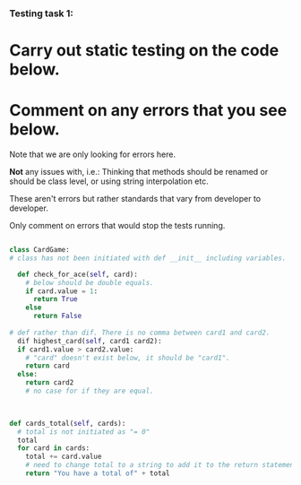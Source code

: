 ### Testing task 1:

# Carry out static testing on the code below.
# Comment on any errors that you see below.

Note that we are only looking for errors here.

**Not** any issues with, i.e.: 
Thinking that methods should be renamed or should be class level, or using string interpolation etc. 

These aren't errors but rather standards that vary from developer to developer. 

Only comment on errors that would stop the tests running.

```python

class CardGame:
# class has not been initiated with def __init__ including variables.

  def check_for_ace(self, card):
    # below should be double equals. 
    if card.value = 1:
      return True
    else
      return False
   
# def rather than dif. There is no comma between card1 and card2.
  dif highest_card(self, card1 card2):
  if card1.value > card2.value:
    # "card" doesn't exist below, it should be "card1".
    return card 
  else:
    return card2
    # no case for if they are equal. 
  


def cards_total(self, cards):
  # total is not initiated as "= 0"
  total
  for card in cards:
    total += card.value
    # need to change total to a string to add it to the return statement below. Also, indentation for return should be in line with "for"
    return "You have a total of" + total
  
```
